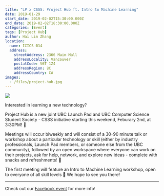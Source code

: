 ```yaml
---
title: "LP x CSSS: Project Hub ft. Intro to Machine Learning"
date: 2019-01-29
start_date: 2019-02-02T15:30:00.000Z
end_date: 2019-02-02T18:30:00.000Z
categories: [Event]
tags: [Project Hub]
author: Hai Lin Zhang
location:
  name: ICICS 014
  address:
    streetAddress: 2366 Main Mall
    addressLocality: Vancouver
    postalCode: V6T 1Z4
    addressRegion: BC
    addressCountry: CA
images:
  - /files/project-hub.jpg
---
```


![](/files/project-hub.jpg)

Interested in learning a new technology? 

Project Hub is a new joint UBC Launch Pad and UBC Computer Science Student Society - CSSS initiative starting this weekend, Feburary 2nd, at 3:30PM! 🚀

Meetings will occur biweekly and will consist of a 30-90 minute talk or workshop about a particular technology or skill (either by industry professionals, Launch Pad members, or someone else from the UBC community), followed by an open workspace where everyone can work on their projects, ask for help, network, and explore new ideas - complete with snacks and refreshments! 🍪

The first meeting will feature an Intro to Machine Learning workshop, open to everyone of all skill levels 🤖 We hope to see you there!

---

Check out our [Facebook event](https://www.facebook.com/events/753797034986865/) for more info!
